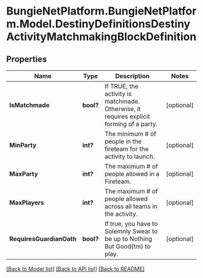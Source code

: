 # BungieNetPlatform.BungieNetPlatform.Model.DestinyDefinitionsDestinyActivityMatchmakingBlockDefinition
## Properties

Name | Type | Description | Notes
------------ | ------------- | ------------- | -------------
**IsMatchmade** | **bool?** | If TRUE, the activity is matchmade. Otherwise, it requires explicit forming of a party. | [optional] 
**MinParty** | **int?** | The minimum # of people in the fireteam for the activity to launch. | [optional] 
**MaxParty** | **int?** | The maximum # of people allowed in a Fireteam. | [optional] 
**MaxPlayers** | **int?** | The maximum # of people allowed across all teams in the activity. | [optional] 
**RequiresGuardianOath** | **bool?** | If true, you have to Solemnly Swear to be up to Nothing But Good(tm) to play. | [optional] 

[[Back to Model list]](../README.md#documentation-for-models) [[Back to API list]](../README.md#documentation-for-api-endpoints) [[Back to README]](../README.md)

